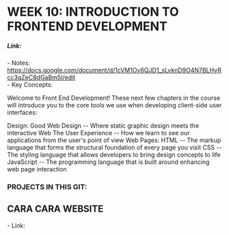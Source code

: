 # WEEK 10: INTRODUCTION TO FRONTEND DEVELOPMENT  
##### Link:  
\- Notes: https://docs.google.com/document/d/1cVM1Ov6QJD1_sLvknD9O4N7BLHyRcc3qZeC8dGaBm5I/edit  
\- Key Concepts:  

Welcome to Front End Development!
These next few chapters in the course will introduce you to the core tools we use when developing client-side user interfaces:

Design:
Good Web Design -- Where static graphic design meets the interactive Web
The User Experience -- How we learn to see our applications from the user's point of view
Web Pages:
HTML -- The markup language that forms the structural foundation of every page you visit
CSS -- The styling language that allows developers to bring design concepts to life
JavaScript -- The programming language that is built around enhancing web page interaction



### PROJECTS IN THIS GIT:  
## CARA CARA WEBSITE  
\- Link: 
